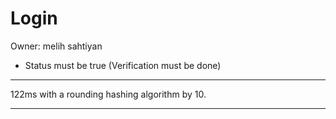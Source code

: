 # Login

Owner: melih sahtiyan

- Status must be true (Verification must be done)

---

122ms with a rounding hashing algorithm by 10.

---